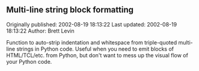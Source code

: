 ## Multi-line string block formatting 
Originally published: 2002-08-19 18:13:22 
Last updated: 2002-08-19 18:13:22 
Author: Brett Levin 
 
Function to auto-strip indentation and whitespace from triple-quoted multi-line strings in Python code.  Useful when you need to emit blocks of HTML/TCL/etc. from Python, but don't want to mess up the visual flow of your Python code.